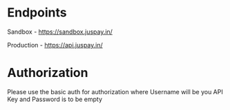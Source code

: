 # Endpoints

Sandbox - https://sandbox.juspay.in/

Production - https://api.juspay.in/


# Authorization

Please use the basic auth for authorization where Username will be you API Key and Password is to be empty
